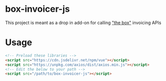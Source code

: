 # box-invoicer-js

This project is meant as a drop in add-on for calling ["the box"](https://lncm.io/project/box/) invoicing APIs

# Usage

```html
<!-- Preload these libraries -->
<script src="https://cdn.jsdelivr.net/npm/vue"></script>
<script src="https://unpkg.com/axios/dist/axios.min.js"></script>
<!-- Edit the below to your path -->
<script src="/path/to/box-invoicer-js"></script>
```
